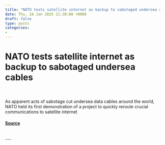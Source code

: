```yaml
---
title: "NATO tests satellite internet as backup to sabotaged undersea cables"
date: Thu, 16 Jan 2025 21:30:00 +0000
draft: false
type: posts
categories: 
- 
---
```

# NATO tests satellite internet as backup to sabotaged undersea cables

<br/>

<br/>
As apparent acts of sabotage cut undersea data cables around the world, NATO held its first demonstration of a project to quickly reroute crucial communications to satellite internet

#### [Source](https://www.newscientist.com/article/2464396-nato-tests-satellite-internet-as-backup-to-sabotaged-undersea-cables/?utm_campaign=RSS%7CNSNS&utm_source=NSNS&utm_medium=RSS&utm_content=technology)

<br/>
---
